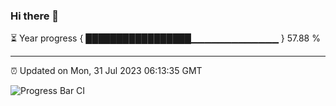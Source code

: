 ### Hi there 👋

⏳ Year progress { █████████████████▁▁▁▁▁▁▁▁▁▁▁▁▁ } 57.88 %

---

⏰ Updated on Mon, 31 Jul 2023 06:13:35 GMT

![Progress Bar CI](https://github.com/liununu/liununu/workflows/Progress%20Bar%20CI/badge.svg)
